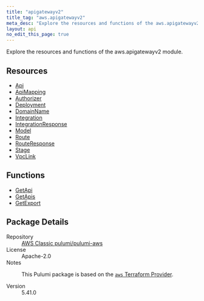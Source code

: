 ```yaml
---
title: "apigatewayv2"
title_tag: "aws.apigatewayv2"
meta_desc: "Explore the resources and functions of the aws.apigatewayv2 module."
layout: api
no_edit_this_page: true
---
```


<!-- WARNING: this file was generated by Pulumi Docs Generator. -->
<!-- Do not edit by hand unless you're certain you know what you are doing! -->

Explore the resources and functions of the aws.apigatewayv2 module.

<h2 id="resources">Resources</h2>
<ul class="api">
    <li><a href="api/" title="Api"><span class="api-symbol api-symbol--resource"></span>Api</a></li>
    <li><a href="apimapping/" title="ApiMapping"><span class="api-symbol api-symbol--resource"></span>ApiMapping</a></li>
    <li><a href="authorizer/" title="Authorizer"><span class="api-symbol api-symbol--resource"></span>Authorizer</a></li>
    <li><a href="deployment/" title="Deployment"><span class="api-symbol api-symbol--resource"></span>Deployment</a></li>
    <li><a href="domainname/" title="DomainName"><span class="api-symbol api-symbol--resource"></span>DomainName</a></li>
    <li><a href="integration/" title="Integration"><span class="api-symbol api-symbol--resource"></span>Integration</a></li>
    <li><a href="integrationresponse/" title="IntegrationResponse"><span class="api-symbol api-symbol--resource"></span>IntegrationResponse</a></li>
    <li><a href="model/" title="Model"><span class="api-symbol api-symbol--resource"></span>Model</a></li>
    <li><a href="route/" title="Route"><span class="api-symbol api-symbol--resource"></span>Route</a></li>
    <li><a href="routeresponse/" title="RouteResponse"><span class="api-symbol api-symbol--resource"></span>RouteResponse</a></li>
    <li><a href="stage/" title="Stage"><span class="api-symbol api-symbol--resource"></span>Stage</a></li>
    <li><a href="vpclink/" title="VpcLink"><span class="api-symbol api-symbol--resource"></span>VpcLink</a></li>
</ul>

<h2 id="functions">Functions</h2>
<ul class="api">
    <li><a href="getapi/" title="GetApi"><span class="api-symbol api-symbol--function"></span>GetApi</a></li>
    <li><a href="getapis/" title="GetApis"><span class="api-symbol api-symbol--function"></span>GetApis</a></li>
    <li><a href="getexport/" title="GetExport"><span class="api-symbol api-symbol--function"></span>GetExport</a></li>
</ul>

<h2 id="package-details">Package Details</h2>
<dl class="package-details">
	<dt>Repository</dt>
	<dd><a href="https://github.com/pulumi/pulumi-aws">AWS Classic pulumi/pulumi-aws</a></dd>
	<dt>License</dt>
	<dd>Apache-2.0</dd>
	<dt>Notes</dt>
	<dd><p>This Pulumi package is based on the <a href="https://github.com/hashicorp/terraform-provider-aws"><code>aws</code> Terraform Provider</a>.</p>
</dd>
	<dt>Version</dt>
	<dd>5.41.0</dd>
</dl>

